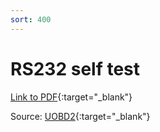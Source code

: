 ```yaml
---
sort: 400
---
```

# RS232 self test

[Link to PDF](odb2_gm_tech2_rs232_self_test.pdf){:target="_blank"}

Source: [UOBD2](https://https://www.uobdii.com){:target="_blank"}